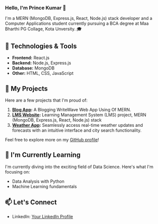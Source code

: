 ### Hello, I'm Prince Kumar 👋

I'm a MERN (MongoDB, Express.js, React, Node.js) stack developer and a Computer Applications student currently pursuing a BCA degree at Maa Bharthi PG Collage, Kota Unversity. 🎓

## 🔧 Technologies & Tools

- **Frontend:** React.js
- **Backend:** Node.js, Express.js
- **Database:** MongoDB
- **Other:** HTML, CSS, JavaScript

## 🚀 My Projects

Here are a few projects that I'm proud of:

1. **[Blog App](https://github.com/PrinceInScripts/Blog-App):** A Blogging WriteWave Web App Using Of MERN.
2. **[LMS Website](https://github.com/PrinceInScripts/LMS-Website):** Learning Management System (LMS) project, MERN (MongoDB, Express.js, React, Node.js) stack
3. **[Weather App](https://github.com/PrinceInScripts/Weather-App):** Seamlessly access real-time weather updates and forecasts with an intuitive interface and city search functionality.

Feel free to explore more on my [GitHub profile](https://github.com/PrinceInScripts?tab=repositories)!

## 🌱 I'm Currently Learning

I'm currently diving into the exciting field of Data Science. Here's what I'm focusing on:

- Data Analysis with Python
- Machine Learning fundamentals

## 📫 Let's Connect

- LinkedIn: [Your LinkedIn Profile](https://www.linkedin.com/in/prince-kumar-788673253/)

<!--
**PrinceInScripts/PrinceInScripts** is a ✨ _special_ ✨ repository because its `README.md` (this file) appears on your GitHub profile.

Here are some ideas to get you started:

- 🔭 I’m currently working on ...
- 🌱 I’m currently learning ...
- 👯 I’m looking to collaborate on ...
- 🤔 I’m looking for help with ...
- 💬 Ask me about ...
- 📫 How to reach me: ...
- 😄 Pronouns: ...
- ⚡ Fun fact: ...
-->
